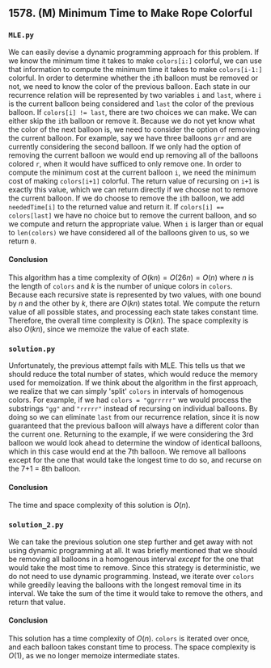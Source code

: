 ## 1578. (M) Minimum Time to Make Rope Colorful

### `MLE.py`
We can easily devise a dynamic programming approach for this problem. If we know the minimum time it takes to make `colors[i:]` colorful, we can use that information to compute the minimum time it takes to make `colors[i-1:]` colorful. In order to determine whether the `i`th balloon must be removed or not, we need to know the color of the previous balloon. Each state in our recurrence relation will be represented by two variables `i` and `last`, where `i` is the current balloon being considered and `last` the color of the previous balloon. If `colors[i] != last`, there are two choices we can make. We can either skip the `i`th balloon or remove it. Because we do not yet know what the color of the next balloon is, we need to consider the option of removing the current balloon. For example, say we have three balloons `grr` and are currently considering the second balloon. If we only had the option of removing the current balloon we would end up removing all of the balloons colored `r`, when it would have sufficed to only remove one. In order to compute the minimum cost at the current balloon `i`, we need the minimum cost of making `colors[i+1]` colorful. The return value of recursing on `i+1` is exactly this value, which we can return directly if we choose not to remove the current balloon. If we do choose to remove the `i`th balloon, we add `neededTime[i]` to the returned value and return it. If `colors[i] == colors[last]` we have no choice but to remove the current balloon, and so we compute and return the appropriate value. When `i` is larger than or equal to `len(colors)` we have considered all of the balloons given to us, so we return `0`.  

#### Conclusion
This algorithm has a time complexity of $O(kn) = O(26n) = O(n)$ where $n$ is the length of `colors` and $k$ is the number of unique colors in `colors`. Because each recursive state is represented by two values, with one bound by $n$ and the other by $k$, there are $O(kn)$ states total. We compute the return value of all possible states, and processing each state takes constant time. Therefore, the overall time complexity is $O(kn)$. The space complexity is also $O(kn)$, since we memoize the value of each state.  
  


### `solution.py`
Unfortunately, the previous attempt fails with MLE. This tells us that we should reduce the total number of states, which would reduce the memory used for memoization. If we think about the algorithm in the first approach, we realize that we can simply 'split' `colors` in intervals of homogenous colors. For example, if we had `colors = "ggrrrrr"` we would process the substrings `"gg"` and `"rrrrr"` instead of recursing on individual balloons. By doing so we can eliminate `last` from our recurrence relation, since it is now guaranteed that the previous balloon will always have a different color than the current one. Returning to the example, if we were considering the 3rd balloon we would look ahead to determine the window of identical balloons, which in this case would end at the 7th balloon. We remove all balloons except for the one that would take the longest time to do so, and recurse on the 7+1 = 8th balloon.  

#### Conclusion
The time and space complexity of this solution is $O(n)$.  
  


### `solution_2.py`
We can take the previous solution one step further and get away with not using dynamic programming at all. It was briefly mentioned that we should be removing all balloons in a homogenous interval *except* for the one that would take the most time to remove. Since this strategy is deterministic, we do not need to use dynamic programming. Instead, we iterate over `colors` while greedily leaving the balloons with the longest removal time in its interval. We take the sum of the time it would take to remove the others, and return that value.  

#### Conclusion
This solution has a time complexity of $O(n)$. `colors` is iterated over once, and each balloon takes constant time to process. The space complexity is $O(1)$, as we no longer memoize intermediate states.  
  

